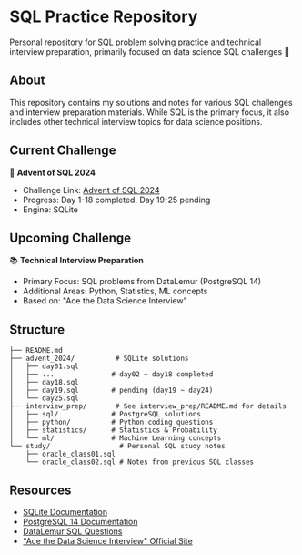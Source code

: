 # SQL Practice Repository
Personal repository for SQL problem solving practice and technical interview preparation, primarily focused on data science SQL challenges 🎯

## About
This repository contains my solutions and notes for various SQL challenges and interview preparation materials. While SQL is the primary focus, it also includes other technical interview topics for data science positions.

## Current Challenge
🎅 **Advent of SQL 2024**
- Challenge Link: [Advent of SQL 2024](https://solvesql.com/collections/advent-of-sql-2024/)
- Progress: Day 1-18 completed, Day 19-25 pending
- Engine: SQLite

## Upcoming Challenge
📚 **Technical Interview Preparation**
- Primary Focus: SQL problems from DataLemur (PostgreSQL 14)
- Additional Areas: Python, Statistics, ML concepts
- Based on: "Ace the Data Science Interview"

## Structure
```plaintext
├── README.md
├── advent_2024/          # SQLite solutions
│   ├── day01.sql
│   ├── ...              # day02 ~ day18 completed
│   ├── day18.sql
│   ├── day19.sql        # pending (day19 ~ day24)
│   └── day25.sql
├── interview_prep/       # See interview_prep/README.md for details
│   ├── sql/             # PostgreSQL solutions
│   ├── python/          # Python coding questions
│   ├── statistics/      # Statistics & Probability
│   └── ml/              # Machine Learning concepts
└── study/                 # Personal SQL study notes  
    ├── oracle_class01.sql  
    └── oracle_class02.sql # Notes from previous SQL classes 
```

## Resources
- [SQLite Documentation](https://sqlite.org/docs.html)
- [PostgreSQL 14 Documentation](https://www.postgresql.org/docs/14/index.html)
- [DataLemur SQL Questions](https://datalemur.com/questions)
- ["Ace the Data Science Interview" Official Site](https://www.acethedatascienceinterview.com)
